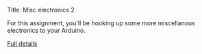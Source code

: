 Title: Misc electronics 2

For this assignment, you'll be hooking up some more miscellanous
electronics to your Arduino.


[Full details](assignments/2017-10-17.html)